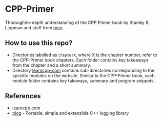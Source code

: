 # CPP-Primer

Thorough/in-depth understanding of the CPP Primer book by Stanley B. Lippman and stuff from [here](https://www.learncpp.com/)

## How to use this repo?

- Directories labelled as `chapterX`, where X is the chapter number, refer to the CPP-Primer book chapters. Each folder contains key takeaways from the chapter and a short summary.
- Directory [learncpp-com](./learncpp-com) contains sub-directories corresponding to the specific modules on the website. Similar to the CPP-Primer book, each module folder contains key takeways, summary and program snippets.

## References

- [learncpp.com](https://www.learncpp.com/)
- [plog](https://github.com/SergiusTheBest/plog) - Portable, simple and extensible C++ logging library
